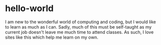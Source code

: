 # hello-world
I am new to the wonderful world of computing and coding, but I would like to learn as much as I can.  Sadly, much of this must be self-taught as my current job doesn't leave me much time to attend classes.  As such, I love sites like this which help me learn on my own.
